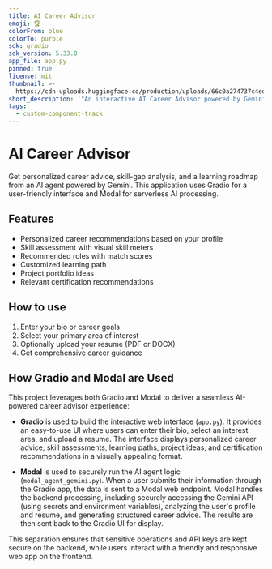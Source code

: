```yaml
---
title: AI Career Advisor
emoji: 🏆
colorFrom: blue
colorTo: purple
sdk: gradio
sdk_version: 5.33.0
app_file: app.py
pinned: true
license: mit
thumbnail: >-
  https://cdn-uploads.huggingface.co/production/uploads/66c0a274737c4ed8904e3581/C29bSp2Urwqws3wRzsBYT.png
short_description: '"An interactive AI Career Advisor powered by Gemini '
tags:
  - custom-component-track
---
```


# AI Career Advisor

Get personalized career advice, skill-gap analysis, and a learning roadmap from an AI agent powered by Gemini. This application uses Gradio for a user-friendly interface and Modal for serverless AI processing.

## Features
- Personalized career recommendations based on your profile
- Skill assessment with visual skill meters
- Recommended roles with match scores
- Customized learning path
- Project portfolio ideas
- Relevant certification recommendations

## How to use
1. Enter your bio or career goals
2. Select your primary area of interest
3. Optionally upload your resume (PDF or DOCX)
4. Get comprehensive career guidance

## How Gradio and Modal are Used

This project leverages both Gradio and Modal to deliver a seamless AI-powered career advisor experience:

- **Gradio** is used to build the interactive web interface (`app.py`). It provides an easy-to-use UI where users can enter their bio, select an interest area, and upload a resume. The interface displays personalized career advice, skill assessments, learning paths, project ideas, and certification recommendations in a visually appealing format.

- **Modal** is used to securely run the AI agent logic (`modal_agent_gemini.py`). When a user submits their information through the Gradio app, the data is sent to a Modal web endpoint. Modal handles the backend processing, including securely accessing the Gemini API (using secrets and environment variables), analyzing the user's profile and resume, and generating structured career advice. The results are then sent back to the Gradio UI for display.

This separation ensures that sensitive operations and API keys are kept secure on the backend, while users interact with a friendly and responsive web app on the frontend.